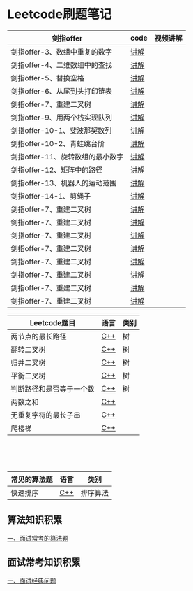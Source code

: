 # Leetcode刷题笔记
剑指offer | code | 视频讲解
-|-|-
剑指offer-3、数组中重复的数字|[讲解](https://www.bilibili.com/video/BV1mi4y147RB)
剑指offer-4、二维数组中的查找|[讲解](https://www.bilibili.com/video/BV1nK4y1t7mx)
剑指offer-5、替换空格|[讲解](https://www.bilibili.com/video/BV1Bp4y1Q7HF)
剑指offer-6、从尾到头打印链表|[讲解](https://www.bilibili.com/video/BV1CZ4y1p7rW)
剑指offer-7、重建二叉树|[讲解](https://www.bilibili.com/video/BV1gg4y1B7SP)
剑指offer-9、用两个栈实现队列|[讲解](https://www.bilibili.com/video/BV1HZ4y1p7wq)
剑指offer-10-1、斐波那契数列|[讲解](https://www.bilibili.com/video/BV1a5411s7V6)
剑指offer-10-2、青蛙跳台阶|[讲解](https://www.bilibili.com/video/BV1gg4y1B7hm)
剑指offer-11、旋转数组的最小数字|[讲解](https://www.bilibili.com/video/BV1Kg4y1B7Hd)
剑指offer-12、矩阵中的路径|[讲解](https://www.bilibili.com/video/BV1Pg4y1B7XH)
剑指offer-13、机器人的运动范围|[讲解](https://www.bilibili.com/video/BV1B5411s7tF)
剑指offer-14-1、剪绳子|[讲解](https://www.bilibili.com/video/BV1SV411C7MC)
剑指offer-7、重建二叉树|[讲解]()
剑指offer-7、重建二叉树|[讲解]()
剑指offer-7、重建二叉树|[讲解]()
剑指offer-7、重建二叉树|[讲解]()
剑指offer-7、重建二叉树|[讲解]()
剑指offer-7、重建二叉树|[讲解]()
剑指offer-7、重建二叉树|[讲解]()
剑指offer-7、重建二叉树|[讲解]()



Leetcode题目 | 语言 | 类别
-|-|-
两节点的最长路径| [C++](https://github.com/happyhk/Leetcode/blob/master/Leetcode(c%2B%2B)/Diameter%20of%20Binary%20Tree%20(Easy).md)|树
翻转二叉树 | [C++](https://github.com/happyhk/Leetcode/blob/master/Leetcode(c%2B%2B)/Invert%20Binary%20Tree.md)|树
归并二叉树 | [C++](https://github.com/happyhk/Leetcode/blob/master/Leetcode(c%2B%2B)/Merge%20Two%20Binary%20Trees.md)|树
平衡二叉树 | [C++](https://github.com/happyhk/Leetcode/blob/master/Leetcode(c%2B%2B)/Balanced%20Binary%20Trees.md)|树
判断路径和是否等于一个数 | [C++](https://github.com/happyhk/Leetcode/blob/master/Leetcode(c%2B%2B)/Path%20Sum.md)|树
两数之和 | [C++](https://github.com/happyhk/Leetcode/blob/master/Leetcode(c%2B%2B)/code/1.%E4%B8%A4%E6%95%B0%E4%B9%8B%E5%92%8C.cpp) | 
无重复字符的最长子串 | [C++](https://github.com/happyhk/Leetcode/blob/master/Leetcode(c%2B%2B)/code/3.%E6%97%A0%E9%87%8D%E5%A4%8D%E5%AD%97%E7%AC%A6%E7%9A%84%E6%9C%80%E9%95%BF%E5%AD%90%E4%B8%B2.cpp) |
爬楼梯 | [C++](https://github.com/happyhk/Leetcode/blob/master/Leetcode(c%2B%2B)/code/70.%E7%88%AC%E6%A5%BC%E6%A2%AF.cpp) | 
<br>
<br>
<br>

常见的算法题 | 语言 | 类别
-|-|-
快速排序| [C++](https://github.com/happyhk/Leetcode/blob/master/Leetcode(c%2B%2B)/%E5%BF%AB%E9%80%9F%E6%8E%92%E5%BA%8F%EF%BC%88C%2B%2B%EF%BC%89.md)| 排序算法



## 算法知识积累
[一、面试常考的算法题](https://github.com/happyhk/Leetcode/blob/master/Document/%E9%9D%A2%E8%AF%95%E5%B8%B8%E8%80%83%E7%AE%97%E6%B3%95%E9%A2%98.md)<br>
## 面试常考知识积累
[一、面试经典问题](https://github.com/happyhk/Leetcode/blob/master/Document/%E7%BB%8F%E5%85%B8%E7%9F%A5%E8%AF%86%E8%AE%B0%E5%BD%95.md)<br>
